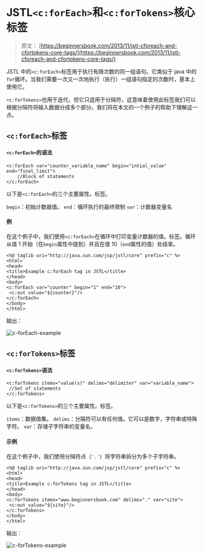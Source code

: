 # JSTL`<c:forEach>`和`<c:forTokens>`核心标签

> 原文： [https://beginnersbook.com/2013/11/jstl-cforeach-and-cfortokens-core-tags/](https://beginnersbook.com/2013/11/jstl-cforeach-and-cfortokens-core-tags/)

JSTL 中的`<c:forEach>`标签用于执行有限次数的同一组语句。它类似于 java 中的`for`循环。当我们需要一次又一次地执行（执行）一组语句指定的次数时，基本上使用它。

`<c:forTokens>`也用于迭代，但它只适用于分隔符，这意味着使用此标签我们可以根据分隔符将输入数据分成多个部分。我们将在本文的一个例子的帮助下理解这一点。

## `<c:forEach>`标签

#### `<c:forEach>`的语法

```
<c:forEach var="counter_variable_name" begin="intial_value" end="final_limit">
    //Block of statements
</c:forEach>
```

以下是`<c:forEach>`的三个主要属性。标签。

`begin`：初始计数器值。
`end`：循环执行的最终限制
`var`：计数器变量名

#### 例

在这个例子中，我们使用`<c:forEach>`在循环中打印变量计数器的值。标签。循环从值 1 开始（在`begin`属性中提到）并且在值 10（`end`属性的值）处结束。

```
<%@ taglib uri="http://java.sun.com/jsp/jstl/core" prefix="c" %>
<html>
<head>
<title>Example c:forEach tag in JSTL</title>
</head>
<body>
<c:forEach var="counter" begin="1" end="10">
 <c:out value="${counter}"/>
</c:forEach>
</body>
</html>
```

输出：

![c-forEach-example](../Images/f64b9062fd9a8f34ee1a276a8a20d085.jpg)

## `<c:forTokens>`标签

#### `<c:forTokens>`语法

```
<c:forTokens items="value(s)" delims="delimiter" var="variable_name">
 //Set of statements
</c:forTokens>
```

以下是`<c:forTokens>`的三个主要属性。标签。

`items`：数据值集。
`delims`：分隔符可以有任何值。它可以是数字，字符串或特殊字符。
`var`：存储子字符串的变量名。

#### 示例

在这个例子中，我们使用分隔符点（`'.'`）将字符串拆分为多个子字符串。

```
<%@ taglib uri="http://java.sun.com/jsp/jstl/core" prefix="c" %>
<html>
<head>
<title>Example c:forTokens tag in JSTL</title>
</head>
<body>
<c:forTokens items="www.beginnersbook.com" delims="." var="site">
 <c:out value="${site}"/>
</c:forTokens>
</body>
</html>
```

输出：

![c-forTokens-example](../Images/eb9859f97d25ab3f71f46a778aee80e5.jpg)